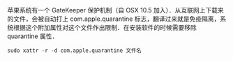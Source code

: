 苹果系统有一个 GateKeeper 保护机制（自 OSX 10.5 加入）．从互联网上下载来的文件，会被自动打上 com.apple.quarantine 标志，翻译过来就是免疫隔离，系统根据这个附加属性对这个文件作出限制．在安装软件的时候需要移除 quarantine 属性．

```shell
sudo xattr -r -d com.apple.quarantine 文件名
```
